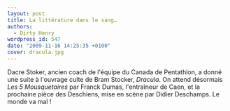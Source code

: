 ```yaml
---
layout: post
title: La littérature dans le sang…
authors:
  - Dirty Henry
wordpress_id: 547
date: "2009-11-16 14:25:35 +0100"
cover: dracula.jpg
---
```


Dacre Stoker, ancien coach de l'équipe du Canada de Pentathlon, a donné une
suite à l'ouvrage culte de Bram Stocker, _Dracula_. On attend désormais _Les 5
Mousquetaires_ par Franck Dumas, l'entraîneur de Caen, et la prochaine pièce des
Deschiens, mise en scène par Didier Deschamps. Le monde va mal !
